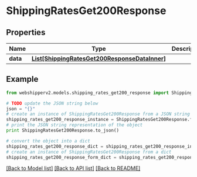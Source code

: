 # ShippingRatesGet200Response


## Properties
Name | Type | Description | Notes
------------ | ------------- | ------------- | -------------
**data** | [**List[ShippingRatesGet200ResponseDataInner]**](ShippingRatesGet200ResponseDataInner.md) |  | [optional] 

## Example

```python
from webshipperv2.models.shipping_rates_get200_response import ShippingRatesGet200Response

# TODO update the JSON string below
json = "{}"
# create an instance of ShippingRatesGet200Response from a JSON string
shipping_rates_get200_response_instance = ShippingRatesGet200Response.from_json(json)
# print the JSON string representation of the object
print ShippingRatesGet200Response.to_json()

# convert the object into a dict
shipping_rates_get200_response_dict = shipping_rates_get200_response_instance.to_dict()
# create an instance of ShippingRatesGet200Response from a dict
shipping_rates_get200_response_form_dict = shipping_rates_get200_response.from_dict(shipping_rates_get200_response_dict)
```
[[Back to Model list]](../README.md#documentation-for-models) [[Back to API list]](../README.md#documentation-for-api-endpoints) [[Back to README]](../README.md)


